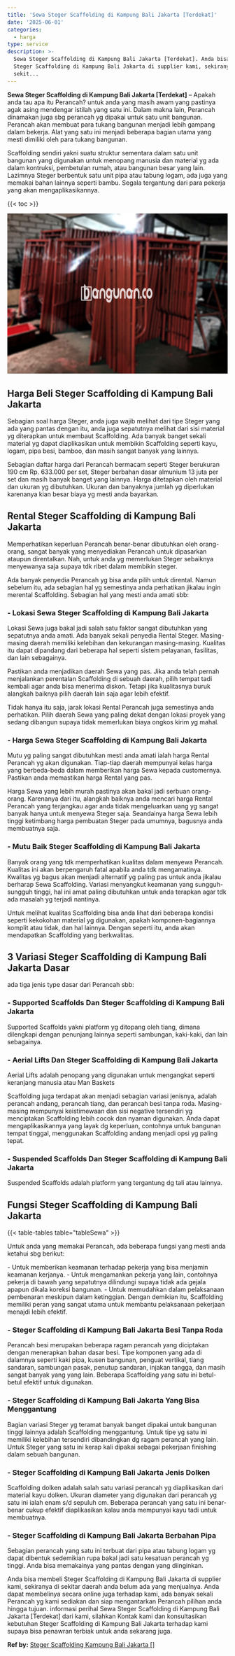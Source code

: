 ```yaml
---
title: 'Sewa Steger Scaffolding di Kampung Bali Jakarta [Terdekat]'
date: '2025-06-01'
categories:
  - harga
type: service
description: >-
  Sewa Steger Scaffolding di Kampung Bali Jakarta [Terdekat]. Anda bisa membeli
  Steger Scaffolding di Kampung Bali Jakarta di supplier kami, sekiranya di
  sekit...
---
```


**Sewa Steger Scaffolding di Kampung Bali Jakarta \[Terdekat\]** – Apakah anda tau apa itu Perancah? untuk anda yang masih awam yang pastinya agak asing mendengar istilah yang satu ini. Dalam makna lain, Perancah dinamakan juga sbg perancah yg dipakai untuk satu unit bangunan. Perancah akan membuat para tukang bangunan menjadi lebih gampang dalam bekerja. Alat yang satu ini menjadi beberapa bagian utama yang mesti dimiliki oleh para tukang bangunan.

Scaffolding sendiri yakni suatu struktur sementara dalam satu unit bangunan yang digunakan untuk menopang manusia dan material yg ada dalam kontruksi, pembetulan rumah, atau bangunan besar yang lain. Lazimnya Steger berbentuk satu unit pipa atau tabung logam, ada juga yang memakai bahan lainnya seperti bambu. Segala tergantung dari para pekerja yang akan mengaplikasikannya.

{{< toc >}}

![Sewa Steger Scaffolding di Kampung Bali Jakarta [Terdekat]](/images/sewa-scaffolding-steger-05.png)

## Harga Beli Steger Scaffolding di Kampung Bali Jakarta

Sebagian soal harga Steger, anda juga wajib melihat dari tipe Steger yang ada yang pantas dengan itu, anda juga sepatutnya melihat dari sisi material yg diterapkan untuk membaut Scaffolding. Ada banyak banget sekali material yg dapat diaplikasikan untuk membikin Scaffolding seperti kayu, logam, pipa besi, bamboo, dan masih sangat banyak yang lainnya.

Sebagian daftar harga dari Perancah bermacam seperti Steger berukuran 190 cm Rp. 633.000 per set, Steger berbahan dasar almunium 13 juta per set dan masih banyak banget yang lainnya. Harga ditetapkan oleh material dan ukuran yg dibutuhkan. Ukuran dan banyaknya jumlah yg diperlukan karenanya kian besar biaya yg mesti anda bayarkan.

## Rental Steger Scaffolding di Kampung Bali Jakarta

Memperhatikan keperluan Perancah benar-benar dibutuhkan oleh orang-orang, sangat banyak yang menyediakan Perancah untuk dipasarkan ataupun direntalkan. Nah, untuk anda yg memerlukan Steger sebaiknya menyewanya saja supaya tdk ribet dalam membikin steger.

Ada banyak penyedia Perancah yg bisa anda pilih untuk dirental. Namun sebelum itu, ada sebagian hal yg semestinya anda perhatikan jikalau ingin merental Scaffolding. Sebagian hal yang mesti anda amati sbb:

### \- Lokasi Sewa Steger Scaffolding di Kampung Bali Jakarta

Lokasi Sewa juga bakal jadi salah satu faktor sangat dibutuhkan yang sepatutnya anda amati. Ada banyak sekali penyedia Rental Steger. Masing-masing daerah memiliki kelebihan dan kekurangan masing-masing. Kualitas itu dapat dipandang dari beberapa hal seperti sistem pelayanan, fasilitas, dan lain sebagainya.

Pastikan anda menjadikan daerah Sewa yang pas. Jika anda telah pernah menjalankan perentalan Scaffolding di sebuah daerah, pilih tempat tadi kembali agar anda bisa menerima diskon. Tetapi jika kualitasnya buruk alangkah baiknya pilih daerah lain saja agar lebih efektif.

Tidak hanya itu saja, jarak lokasi Rental Perancah juga semestinya anda perhatikan. Pilih daerah Sewa yang paling dekat dengan lokasi proyek yang sedang dibangun supaya tidak memerlukan biaya ongkos kirim yg mahal.

### \- Harga Sewa Steger Scaffolding di Kampung Bali Jakarta

Mutu yg paling sangat dibutuhkan mesti anda amati ialah harga Rental Perancah yg akan digunakan. Tiap-tiap daerah mempunyai kelas harga yang berbeda-beda dalam memberikan harga Sewa kepada customernya. Pastikan anda memastikan harga Rental yang pas.

Harga Sewa yang lebih murah pastinya akan bakal jadi serbuan orang-orang. Karenanya dari itu, alangkah baiknya anda mencari harga Rental Perancah yang terjangkau agar anda tidak mengeluarkan uang yg sangat banyak hanya untuk menyewa Steger saja. Seandainya harga Sewa lebih tinggi ketimbang harga pembuatan Steger pada umumnya, bagusnya anda membuatnya saja.

### \- Mutu Baik Steger Scaffolding di Kampung Bali Jakarta

Banyak orang yang tdk memperhatikan kualitas dalam menyewa Perancah. Kualitas ini akan berpengaruh fatal apabila anda tdk mengamatinya. Kwalitas yg bagus akan menjadi alternatif yg paling pas untuk anda jikalau berharap Sewa Scaffolding. Variasi menyangkut keamanan yang sungguh-sungguh tinggi, hal ini amat paling dibutuhkan untuk anda terapkan agar tdk ada masalah yg terjadi nantinya.

Untuk melihat kualitas Scaffolding bisa anda lihat dari beberapa kondisi seperti kekokohan material yg digunakan, apakah komponen-bagiannya komplit atau tidak, dan hal lainnya. Dengan seperti itu, anda akan mendapatkan Scaffolding yang berkwalitas.

## 3 Variasi Steger Scaffolding di Kampung Bali Jakarta Dasar

ada tiga jenis type dasar dari Perancah sbb:

### \- Supported Scaffolds Dan Steger Scaffolding di Kampung Bali Jakarta

Supported Scaffolds yakni platform yg ditopang oleh tiang, dimana dilengkapi dengan penunjang lainnya seperti sambungan, kaki-kaki, dan lain sebagainya.

### \- Aerial Lifts Dan Steger Scaffolding di Kampung Bali Jakarta

Aerial Lifts adalah penopang yang digunakan untuk mengangkat seperti keranjang manusia atau Man Baskets

Scaffolding juga terdapat akan menjadi sebagian variasi jenisnya, adalah perancah andang, perancah tiang, dan perancah besi tanpa roda. Masing-masing mempunyai keistimewaan dan sisi negative tersendiri yg menciptakan Scaffolding lebih cocok dan nyaman digunakan. Anda dapat mengaplikasikannya yang layak dg keperluan, contohnya untuk bangunan tempat tinggal, menggunakan Scaffolding andang menjadi opsi yg paling tepat.

### \- Suspended Scaffolds Dan Steger Scaffolding di Kampung Bali Jakarta

Suspended Scaffolds adalah platform yang tergantung dg tali atau lainnya.

## Fungsi Steger Scaffolding di Kampung Bali Jakarta

{{< table-tables table="tableSewa" >}}

Untuk anda yang memakai Perancah, ada beberapa fungsi yang mesti anda ketahui sbg berikut:

\- Untuk memberikan keamanan terhadap pekerja yang bisa menjamin keamanan kerjanya. - Untuk mengamankan pekerja yang lain, contohnya pekerja di bawah yang sepatutnya dilindungi supaya tidak ada gejala apapun dikala koreksi bangunan. - Untuk memudahkan dalam pelaksanaan pembenaran meskipun dalam ketinggian. Dengan demikian itu, Scaffolding memiliki peran yang sangat utama untuk membantu pelaksanaan pekerjaan menajdi lebih efektif.

### \- Steger Scaffolding di Kampung Bali Jakarta Besi Tanpa Roda

Perancah besi merupakan beberapa ragam perancah yang diciptakan dengan menerapkan bahan dasar besi. Tipe komponen yang ada di dalamnya seperti kaki pipa, kusen bangunan, penguat vertikal, tiang sandaran, sambungan pasak, penutup sandaran, injakan tangga, dan masih sangat banyak yang yang lain. Beberapa Scaffolding yang satu ini betul-betul efektif untuk digunakan.

### \- Steger Scaffolding di Kampung Bali Jakarta Yang Bisa Menggantung

Bagian variasi Steger yg teramat banyak banget dipakai untuk bangunan tinggi lainnya adalah Scaffolding menggantung. Untuk tipe yg satu ini memiliki kelebihan tersendiri dibandingkan dg ragam perancah yang lain. Untuk Steger yang satu ini kerap kali dipakai sebagai pekerjaan finishing dalam sebuah bangunan.

### \- Steger Scaffolding di Kampung Bali Jakarta Jenis Dolken

Scaffolding dolken adalah salah satu variasi perancah yg diaplikasikan dari material kayu dolken. Ukuran diameter yang digunakan dari perancah yg satu ini ialah enam s/d sepuluh cm. Beberapa perancah yang satu ini benar-benar cukup efektif diaplikasikan kalau anda mempunyai kayu tadi untuk membuatnya.

### \- Steger Scaffolding di Kampung Bali Jakarta Berbahan Pipa

Sebagian perancah yang satu ini terbuat dari pipa atau tabung logam yg dapat dibentuk sedemikian rupa bakal jadi satu kesatuan perancah yg tinggi. Anda bisa memakainya yang pantas dengan yang diinginkan.

Anda bisa membeli Steger Scaffolding di Kampung Bali Jakarta di supplier kami, sekiranya di sekitar daerah anda belum ada yang menjualnya. Anda dapat membelinya secara online juga terhadap kami, ada banyak sekali Perancah yg kami sediakan dan siap mengantarkan Perancah pilihan anda hingga tujuan. informasi perihal Sewa Steger Scaffolding di Kampung Bali Jakarta \[Terdekat\] dari kami, silahkan Kontak kami dan konsultasikan kebutuhan Steger Scaffolding di Kampung Bali Jakarta terhadap kami supaya bisa penawran terbiak untuk anda sekarang juga.

**Ref by:** [Steger Scaffolding Kampung Bali Jakarta []](https://id.wikipedia.org/wiki/Steger)
